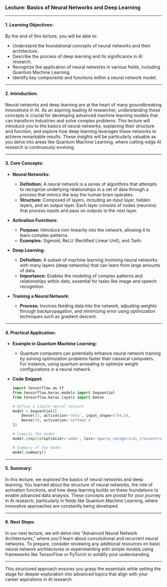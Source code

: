 ### Lecture: Basics of Neural Networks and Deep Learning

---

#### 1. **Learning Objectives:**

By the end of this lecture, you will be able to:

- Understand the foundational concepts of neural networks and their architecture.
- Describe the process of deep learning and its significance in AI research.
- Recognize the application of neural networks in various fields, including Quantum Machine Learning.
- Identify key components and functions within a neural network model.

---

#### 2. **Introduction:**

Neural networks and deep learning are at the heart of many groundbreaking innovations in AI. As an aspiring leading AI researcher, understanding these concepts is crucial for developing advanced machine learning models that can transform industries and solve complex problems. This lecture will introduce you to the basics of neural networks, explaining their structure and function, and explore how deep learning leverages these networks to achieve remarkable results. These insights will be particularly valuable as you delve into areas like Quantum Machine Learning, where cutting-edge AI research is continuously evolving.

---

#### 3. **Core Concepts:**

- **Neural Networks:**
  - **Definition:** A neural network is a series of algorithms that attempts to recognize underlying relationships in a set of data through a process that mimics the way the human brain operates.
  - **Structure:** Composed of layers, including an input layer, hidden layers, and an output layer. Each layer consists of nodes (neurons) that process inputs and pass on outputs to the next layer.

- **Activation Functions:**
  - **Purpose:** Introduce non-linearity into the network, allowing it to learn complex patterns.
  - **Examples:** Sigmoid, ReLU (Rectified Linear Unit), and Tanh.

- **Deep Learning:**
  - **Definition:** A subset of machine learning involving neural networks with many layers (deep networks) that can learn from large amounts of data.
  - **Importance:** Enables the modeling of complex patterns and relationships within data, essential for tasks like image and speech recognition.

- **Training a Neural Network:**
  - **Process:** Involves feeding data into the network, adjusting weights through backpropagation, and minimizing error using optimization techniques such as gradient descent.

---

#### 4. **Practical Application:**

- **Example in Quantum Machine Learning:**
  - Quantum computers can potentially enhance neural network training by solving optimization problems faster than classical computers. For instance, using quantum annealing to optimize weight configurations in a neural network.

- **Code Snippet:**
  ```python
  import tensorflow as tf
  from tensorflow.keras.models import Sequential
  from tensorflow.keras.layers import Dense

  # Define a simple neural network
  model = Sequential([
      Dense(32, activation='relu', input_shape=(784,)),
      Dense(10, activation='softmax')
  ])

  # Compile the model
  model.compile(optimizer='adam', loss='sparse_categorical_crossentropy', metrics=['accuracy'])

  # Summary of the model
  model.summary()
  ```

---

#### 5. **Summary:**

In this lecture, we explored the basics of neural networks and deep learning. You learned about the structure of neural networks, the role of activation functions, and how deep learning builds on these foundations to enable advanced data analysis. These concepts are pivotal for your journey in AI research, particularly in fields like Quantum Machine Learning, where innovative approaches are constantly being developed.

---

#### 6. **Next Steps:**

In our next lecture, we will delve into "Advanced Neural Network Architectures," where you'll learn about convolutional and recurrent neural networks. To prepare, consider reviewing any additional resources on basic neural network architectures or experimenting with simple models using frameworks like TensorFlow or PyTorch to solidify your understanding.

---

This structured approach ensures you grasp the essentials while setting the stage for deeper exploration into advanced topics that align with your career aspirations in AI research.